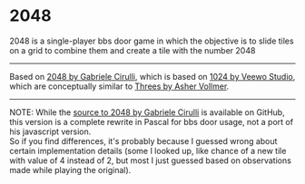 2048
====

2048 is a single-player bbs door game in which the objective is to slide tiles on a grid to combine them and create a 
tile with the number 2048

<hr />

Based on <a href="http://gabrielecirulli.github.io/2048/">2048 by Gabriele Cirulli</a>, 
which is based on <a href="https://itunes.apple.com/us/app/1024!/id823499224">1024 by Veewo Studio</a>, 
which are conceptually similar to <a href="http://asherv.com/threes/">Threes by Asher Vollmer</a>.

<hr />

NOTE: While the <a href="https://github.com/gabrielecirulli/2048">source to 2048 by Gabriele Cirulli</a> is available 
on GitHub, this version is a complete rewrite in Pascal for bbs door usage, not a port of his javascript version.  
So if you find differences, it's probably because I guessed wrong about certain implementation details (some I looked up, 
like chance of a new tile with value of 4 instead of 2, but most I just guessed based on observations made while playing 
the original).
